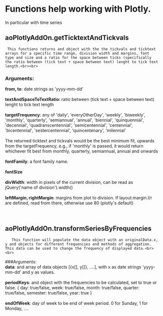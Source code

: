  # Functions help working with Plotly. 
 In particular with time series
 
 ## aoPlotlyAddOn.getTicktextAndTickvals
     This functions returns and object with the the tickvals and ticktext arrays for a specific time range, division width and margins, font type and size and a ratio for the space between ticks (specifically the ratio between (tick text + space between text) lenght to tick text length.<br><br>
### Arguments:<br>
<b>from, to</b>: date strings as 'yyyy-mm-dd'<br><br><b>textAndSpaceToTextRatio</b>: ratio between (tick text + space between text) lenght to tick text length<br><br><b>targetFrequency</b>: any of 'daily', 'everyOtherDay', 'weekly', 'biweekly', 'monthly', 'quarterly', 'semiannual', 'annual', 'biennial', 'quinquennial', 'decennial', 'quadranscentennial', 'semicentennial', 'centennial', 'bicentennial', 'sestercentennial', 'quincentenary', 'milennial'<br><br> The returned ticktext and tickvals would be the best minimum fit, upwards from the targetFrequency, e.g., if 'monthly' is passed, it would return whichever fit best from monthly, quarterly, semiannual, annual and onwards<br><br><b>fontFamily</b>: a font family name.<br><br><b>fontSize</b><br><br><b>divWidth</b>: width in pixels of the current division, can be read as jQuery('name of division').width()<br><br><b>leftMargin, rightMargin</b>: margins from plot to division. If layout.margin.l/r are defined, read from there, otherwise use 80 (plotly's default)<br><br><br>
     
## aoPlotlyAddOn.transformSeriesByFrequencies
       This function will populate the data object with an originalData.x, y and objects for different frequencies and methods of aggregation. This data can be used to change the frequency of displayed data.<br><br>
###Arguments:<br>
<b>data</b>: and array of data objects [{x[], y[]}, ....], with x as date strings 'yyyy-mm-dd' and y as values.<br><br><b>periodKeys</b>: and object with the frequencies to be calculated, set to true or false. {
  day: true/false,
  week: true/false,
  month: true/false,
  quarter: true/false,
  semester: true/false,
  year: true
     }<br><br><b>endOfWeek</b>: day of week to be end of week period. 0 for Sunday, 1 for Monday, ....<br>
